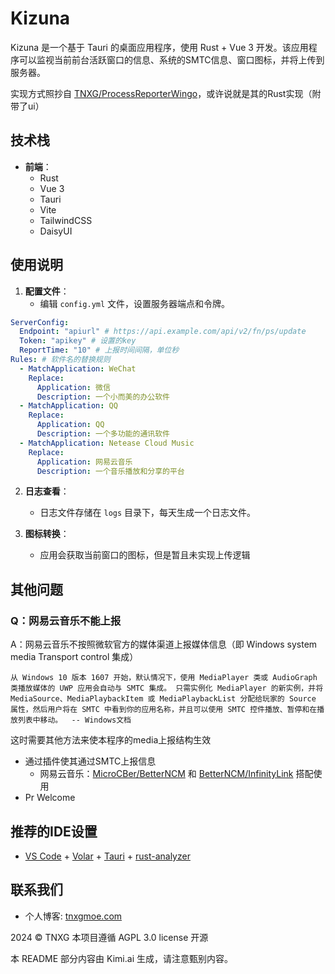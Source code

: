 # Kizuna

Kizuna 是一个基于 Tauri 的桌面应用程序，使用 Rust + Vue 3 开发。该应用程序可以监视当前前台活跃窗口的信息、系统的SMTC信息、窗口图标，并将上传到服务器。

实现方式照抄自 [TNXG/ProcessReporterWingo](https://github.com/TNXG/ProcessReporterWingo)，或许说就是其的Rust实现（附带了ui）


## 技术栈
- **前端**：
  - Rust
  - Vue 3
  - Tauri
  - Vite
  - TailwindCSS
  - DaisyUI

## 使用说明
1. **配置文件**：
   - 编辑 `config.yml` 文件，设置服务器端点和令牌。
```yaml
ServerConfig:
  Endpoint: "apiurl" # https://api.example.com/api/v2/fn/ps/update
  Token: "apikey" # 设置的key
  ReportTime: "10" # 上报时间间隔，单位秒
Rules: # 软件名的替换规则
  - MatchApplication: WeChat
    Replace:
      Application: 微信
      Description: 一个小而美的办公软件
  - MatchApplication: QQ
    Replace:
      Application: QQ
      Description: 一个多功能的通讯软件
  - MatchApplication: Netease Cloud Music
    Replace:
      Application: 网易云音乐
      Description: 一个音乐播放和分享的平台

```
2. **日志查看**：
   - 日志文件存储在 `logs` 目录下，每天生成一个日志文件。

3. **图标转换**：
   - 应用会获取当前窗口的图标，但是暂且未实现上传逻辑


## 其他问题

### Q：网易云音乐不能上报

A：网易云音乐不按照微软官方的媒体渠道上报媒体信息（即 Windows system media Transport control 集成）

`从 Windows 10 版本 1607 开始，默认情况下，使用 MediaPlayer 类或 AudioGraph 类播放媒体的 UWP 应用会自动与 SMTC 集成。 只需实例化 MediaPlayer 的新实例，并将 MediaSource、MediaPlaybackItem 或 MediaPlaybackList 分配给玩家的 Source 属性，然后用户将在 SMTC 中看到你的应用名称，并且可以使用 SMTC 控件播放、暂停和在播放列表中移动。  -- Windows文档`

这时需要其他方法来使本程序的media上报结构生效
- 通过插件使其通过SMTC上报信息
    - 网易云音乐：[MicroCBer/BetterNCM](https://github.com/MicroCBer/BetterNCM) 和 [BetterNCM/InfinityLink](https://github.com/BetterNCM/InfinityLink) 搭配使用
- Pr Welcome

## 推荐的IDE设置

- [VS Code](https://code.visualstudio.com/) + [Volar](https://marketplace.visualstudio.com/items?itemName=Vue.volar) + [Tauri](https://marketplace.visualstudio.com/items?itemName=tauri-apps.tauri-vscode) + [rust-analyzer](https://marketplace.visualstudio.com/items?itemName=rust-lang.rust-analyzer)

## 联系我们

- 个人博客: [tnxgmoe.com](https://tnxgmoe.com/about-me#:re:%E8%81%94%E7%B3%BB%E6%96%B9%E5%BC%8F)

2024 © TNXG 本项目遵循 AGPL 3.0 license 开源

本 README 部分内容由 Kimi.ai 生成，请注意甄别内容。